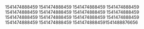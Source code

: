 1541474888459
1541474888459
1541474888459
1541474888459
1541474888459
1541474888459
1541474888459
1541474888459
1541474888459
1541474888459
1541474888459
1541474888459
1541474888459
1541474888459
15414748884591541488876656